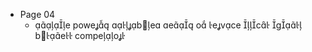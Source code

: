 - Page 04
    - e powe be e o evce c g be compeo
